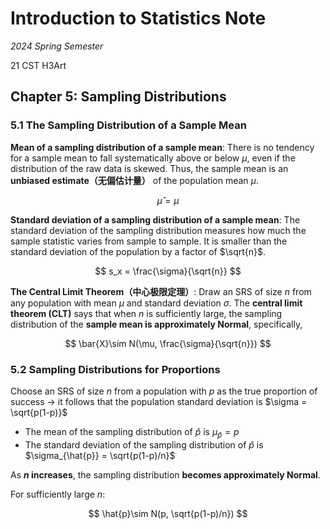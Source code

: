 # Introduction to Statistics Note

*2024 Spring Semester*

$\text{21 CST H3Art}$

## Chapter 5: Sampling Distributions

### 5.1 The Sampling Distribution of a Sample Mean

**Mean of a sampling distribution of a sample mean**:
There is no tendency for a sample mean to fall systematically above or below $\mu$, even if the distribution of the raw data is skewed. Thus, the sample mean is an **unbiased estimate（无偏估计量）** of the population mean $\mu$. 

$$
\hat{\mu} = \mu
$$

**Standard deviation of a sampling distribution of a sample mean**:
The standard deviation of the sampling distribution measures how much the sample statistic varies from sample to sample. It is smaller than the standard deviation of the population by a factor of $\sqrt{n}$.

$$
s_x = \frac{\sigma}{\sqrt{n}}
$$

**The Central Limit Theorem（中心极限定理）**:
Draw an SRS of size $n$ from any population with mean $μ$ and standard deviation $σ$. The **central limit theorem (CLT)** says that when $n$ is sufficiently large, the sampling distribution of the **sample mean is approximately Normal**, specifically,

$$
\bar{X}\sim N(\mu, \frac{\sigma}{\sqrt{n}})
$$

### 5.2 Sampling Distributions for Proportions

Choose an SRS of size $n$ from a population with $p$ as the true proportion of success $→$ it follows that the population standard deviation is $\sigma = \sqrt{p(1-p)}$
- The mean of the sampling distribution of $\hat{p}$ is $\mu_{\hat{p}} = p$
- The standard deviation of the sampling distribution of $\hat{p}$ is $\sigma_{\hat{p}} = \sqrt{p(1-p)/n}$

As **$n$ increases**, the sampling distribution **becomes approximately Normal**.

For sufficiently large $n$:

$$
\hat{p}\sim N(p, \sqrt{p(1-p)/n})
$$

